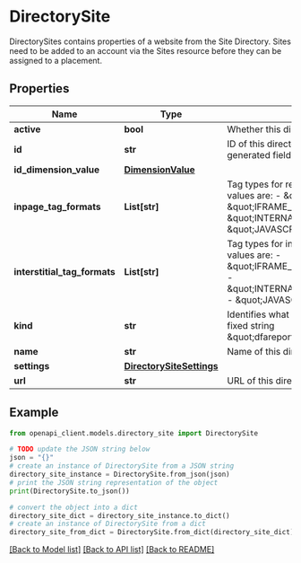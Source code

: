 # DirectorySite

DirectorySites contains properties of a website from the Site Directory. Sites need to be added to an account via the Sites resource before they can be assigned to a placement.

## Properties

Name | Type | Description | Notes
------------ | ------------- | ------------- | -------------
**active** | **bool** | Whether this directory site is active. | [optional] 
**id** | **str** | ID of this directory site. This is a read-only, auto-generated field. | [optional] 
**id_dimension_value** | [**DimensionValue**](DimensionValue.md) |  | [optional] 
**inpage_tag_formats** | **List[str]** | Tag types for regular placements. Acceptable values are: - \&quot;STANDARD\&quot; - \&quot;IFRAME_JAVASCRIPT_INPAGE\&quot; - \&quot;INTERNAL_REDIRECT_INPAGE\&quot; - \&quot;JAVASCRIPT_INPAGE\&quot;  | [optional] 
**interstitial_tag_formats** | **List[str]** | Tag types for interstitial placements. Acceptable values are: - \&quot;IFRAME_JAVASCRIPT_INTERSTITIAL\&quot; - \&quot;INTERNAL_REDIRECT_INTERSTITIAL\&quot; - \&quot;JAVASCRIPT_INTERSTITIAL\&quot;  | [optional] 
**kind** | **str** | Identifies what kind of resource this is. Value: the fixed string \&quot;dfareporting#directorySite\&quot;. | [optional] 
**name** | **str** | Name of this directory site. | [optional] 
**settings** | [**DirectorySiteSettings**](DirectorySiteSettings.md) |  | [optional] 
**url** | **str** | URL of this directory site. | [optional] 

## Example

```python
from openapi_client.models.directory_site import DirectorySite

# TODO update the JSON string below
json = "{}"
# create an instance of DirectorySite from a JSON string
directory_site_instance = DirectorySite.from_json(json)
# print the JSON string representation of the object
print(DirectorySite.to_json())

# convert the object into a dict
directory_site_dict = directory_site_instance.to_dict()
# create an instance of DirectorySite from a dict
directory_site_from_dict = DirectorySite.from_dict(directory_site_dict)
```
[[Back to Model list]](../README.md#documentation-for-models) [[Back to API list]](../README.md#documentation-for-api-endpoints) [[Back to README]](../README.md)


